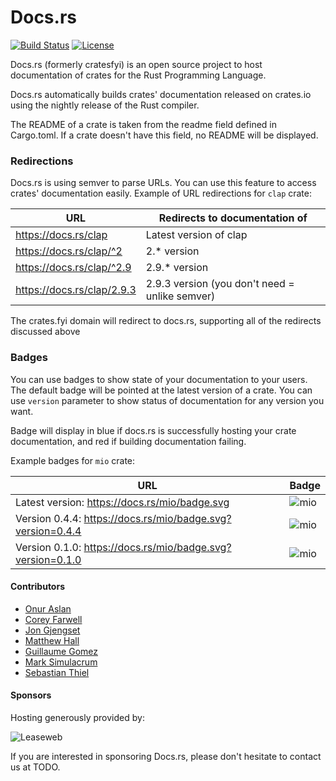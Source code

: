 # Docs.rs

[![Build Status](https://secure.travis-ci.org/onur/docs.rs.svg?branch=master)](https://travis-ci.org/onur/docs.rs)
[![License](https://img.shields.io/badge/license-MIT-blue.svg)](https://raw.githubusercontent.com/onur/docs.rs/master/LICENSE)

Docs.rs (formerly cratesfyi) is an open source project to host documentation
of crates for the Rust Programming Language.

Docs.rs automatically builds crates' documentation released on crates.io using
the nightly release of the Rust compiler.

The README of a crate is taken from the readme field defined in Cargo.toml.
If a crate doesn't have this field, no README will be displayed.

### Redirections

Docs.rs is using semver to parse URLs. You can use this feature to access
crates' documentation easily. Example of URL redirections for `clap` crate:

| URL                          | Redirects to documentation of                  |
|------------------------------|------------------------------------------------|
| <https://docs.rs/clap>       | Latest version of clap                         |
| <https://docs.rs/clap/^2>    | 2.* version                                    |
| <https://docs.rs/clap/^2.9>  | 2.9.* version                                  |
| <https://docs.rs/clap/2.9.3> | 2.9.3 version (you don't need = unlike semver) |

The crates.fyi domain will redirect to docs.rs, supporting all of the
redirects discussed above


### Badges

You can use badges to show state of your documentation to your users.
The default badge will be pointed at the latest version of a crate.
You can use `version` parameter to show status of documentation for
any version you want.

Badge will display in blue if docs.rs is successfully hosting your crate
documentation, and red if building documentation failing.

Example badges for `mio` crate:

| URL   | Badge |
|-------|-------|
| Latest version: <https://docs.rs/mio/badge.svg> | ![mio](https://docs.rs/mio/badge.svg) |
| Version 0.4.4: <https://docs.rs/mio/badge.svg?version=0.4.4> | ![mio](https://docs.rs/mio/badge.svg?version=0.4.4) |
| Version 0.1.0: <https://docs.rs/mio/badge.svg?version=0.1.0> | ![mio](https://docs.rs/mio/badge.svg?version=0.1.0) |


#### Contributors

* [Onur Aslan](https://github.com/onur)
* [Corey Farwell](https://github.com/frewsxcv)
* [Jon Gjengset](https://github.com/jonhoo)
* [Matthew Hall](https://github.com/mattyhall)
* [Guillaume Gomez](https://github.com/GuillaumeGomez)
* [Mark Simulacrum](https://github.com/Mark-Simulacrum)
* [Sebastian Thiel](https://github.com/Byron)

#### Sponsors

Hosting generously provided by:

![Leaseweb](https://docs.rs/leaseweb.gif)

If you are interested in sponsoring Docs.rs, please don't hesitate to
contact us at TODO.
